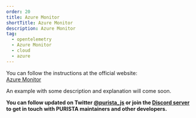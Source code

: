 ```yaml
---
order: 20
title: Azure Monitor
shortTitle: Azure Monitor
description: Azure Monitor
tag:
  - opentelemetry
  - Azure Monitor
  - cloud
  - azure
---
```


You can follow the instructions at the official website:  
[Azure Monitor](https://learn.microsoft.com/en-us/azure/azure-monitor/app/opentelemetry-overview)

An example with some description and explanation will come soon.

__You can follow updated on Twitter [@purista_js](https://twitter.com/purista_js) or join the [Discord server](https://discord.gg/9feaUm3H2v) to get in touch with PURISTA maintainers and other developers.__
